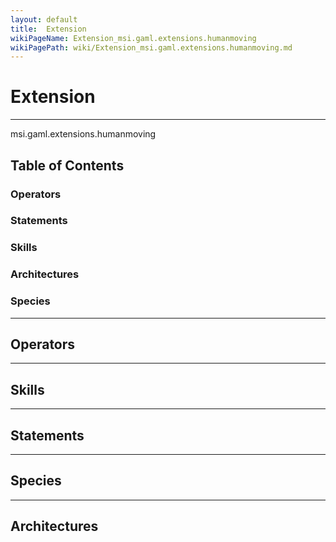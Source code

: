 ```yaml
---
layout: default
title:  Extension
wikiPageName: Extension_msi.gaml.extensions.humanmoving
wikiPagePath: wiki/Extension_msi.gaml.extensions.humanmoving.md
---
```


# Extension

----

 msi.gaml.extensions.humanmoving

## Table of Contents
### Operators


### Statements


### Skills


### Architectures



### Species



----

## Operators
	

----

## Skills
	

----

## Statements
		
	
----

## Species
	
	
----

## Architectures 
	
